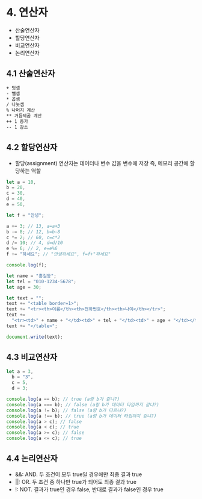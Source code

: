 # 4. 연산자

- 산술연산자
- 할당연산자
- 비교연산자
- 논리연산자

## 4.1 산술연산자

```txt
+ 덧셈
- 뺄셈
* 곱셈
/ 나눗셈
% 나머지 계산
** 거듭제곱 계산
++ 1 증가
-- 1 감소
```

## 4.2 할당연산자

- 할당(assignment) 연산자는 데이터나 변수 값을 변수에 저장
  즉, 메모리 공간에 할당하는 역할

```js
let a = 10,
b = 20,
c = 30,
d = 40,
e = 50,

let f = "안녕";

a += 3; // 13, a=a+3
b -= 8; // 12, b=b-8
c *= 2; // 60, c=c*2
d /= 10; // 4, d=d/10
e %= 6; // 2, e=e%6
f += "하세요"; // "안녕하세요", f=f+"하세요"

console.log(f);
```

```js
let name = "홍길동";
let tel = "010-1234-5678";
let age = 30;

let text = "";
text += "<table border=1>";
text += "<tr><th>이름</th><th>전화번호</th><th>나이</th></tr>";
text +=
  "<tr><td>" + name + "</td><td>" + tel + "</td><td>" + age + "</td></tr>";
text += "</table>";

document.write(text);
```

## 4.3 비교연산자

```js
let a = 3,
  b = "3",
  c = 5,
  d = 3;

console.log(a == b); // true (a랑 b가 같냐?)
console.log(a === b); // false (a랑 b가 데이터 타입까지 같냐?)
console.log(a != b); // false (a랑 b가 다르냐?)
console.log(a !== b); // true (a랑 b가 데이터 타입까지 같냐?)
console.log(a > c); // false
console.log(a < c); // true
console.log(a >= c); // false
console.log(a <= c); // true
```

## 4.4 논리연산자

- &&: AND. 두 조건이 모두 true일 경우에만 최종 결과 true
- ||: OR. 두 조건 중 하나만 true가 되어도 최종 결과 true
- !: NOT. 결과가 true인 경우 false, 반대로 결과가 false인 경우 true
